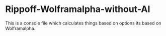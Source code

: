 # Rippoff-Wolframalpha-without-AI
This is a console file which calculates things based on options its based on Wolframalpha.
